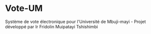 # Vote-UM
Système de vote électronique pour l'Université de Mbuji-mayi - Projet développé par Ir Fridolin Muipatayi Tshishimbi
